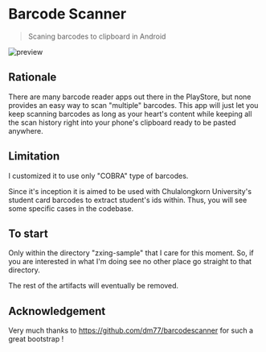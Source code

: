 # Barcode Scanner

> Scaning barcodes to clipboard in Android

![preview](https://pictr.com/images/2017/09/14/d62fa0aabc5f73e5b6df153bbe7d069b.gif)

## Rationale

There are many barcode reader apps out there in the PlayStore, but none provides an easy way to scan "multiple" barcodes. This app will just let you keep scanning barcodes as long as your heart's content while keeping all the scan history right into your phone's clipboard ready to be pasted anywhere.

## Limitation

I customized it to use only "COBRA" type of barcodes.

Since it's inception it is aimed to be used with Chulalongkorn University's student card barcodes to extract student's ids within. Thus, you will see some specific cases in the codebase.

## To start

Only within the directory "zxing-sample" that I care for this moment. So, if you are interested in what I'm doing see no other place go straight to that directory. 

The rest of the artifacts will eventually be removed. 



## Acknowledgement 
Very much thanks to https://github.com/dm77/barcodescanner for such a great bootstrap ! 